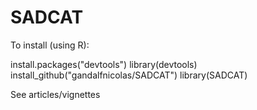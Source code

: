 # SADCAT

To install (using R):

install.packages("devtools")
library(devtools)
install_github("gandalfnicolas/SADCAT")
library(SADCAT)

See articles/vignettes
